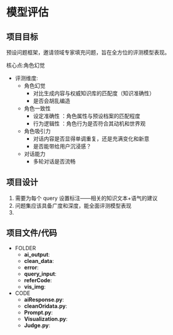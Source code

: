 # 模型评估

## 项目目标
预设问题框架，邀请领域专家填充问题，旨在全方位的评测模型表现。 

核心点:角色幻觉
- 评测维度:
  - 角色幻觉
    - 对比生成内容与权威知识库的匹配度（知识准确性）
    - 是否会胡乱编造
  - 角色一致性
    - 设定准确性 ：角色属性与预设档案的匹配程度
    - 行为逻辑性 ：角色行为是否符合其动机和世界观
  - 角色吸引力
    - 对话内容是否显得单调重复，还是充满变化和新意
    - 是否能带给用户沉浸感？
  - 对话能力
    - 多轮对话是否流畅


## 项目设计
1. 需要为每个 query 设置标注——相关的知识文本+语气的建议
2. 问题集应该具备广度和深度，能全面评测模型表现
3. 

## 项目文件/代码
- FOLDER
  - **ai_output**:
  - **clean_data**:
  - **error**:
  - **query_input**:
  - **referCode**:
  - **vis_img**:
- CODE
  - **aiResponse.py**:
  - **cleanOridata.py**:
  - **Prompt.py**:
  - **Visualization.py**:
  - **Judge.py**:
